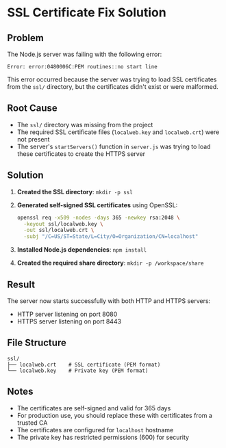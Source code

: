 # SSL Certificate Fix Solution

## Problem
The Node.js server was failing with the following error:
```
Error: error:0480006C:PEM routines::no start line
```

This error occurred because the server was trying to load SSL certificates from the `ssl/` directory, but the certificates didn't exist or were malformed.

## Root Cause
- The `ssl/` directory was missing from the project
- The required SSL certificate files (`localweb.key` and `localweb.crt`) were not present
- The server's `startServers()` function in `server.js` was trying to load these certificates to create the HTTPS server

## Solution
1. **Created the SSL directory**: `mkdir -p ssl`

2. **Generated self-signed SSL certificates** using OpenSSL:
   ```bash
   openssl req -x509 -nodes -days 365 -newkey rsa:2048 \
     -keyout ssl/localweb.key \
     -out ssl/localweb.crt \
     -subj "/C=US/ST=State/L=City/O=Organization/CN=localhost"
   ```

3. **Installed Node.js dependencies**: `npm install`

4. **Created the required share directory**: `mkdir -p /workspace/share`

## Result
The server now starts successfully with both HTTP and HTTPS servers:
- HTTP server listening on port 8080
- HTTPS server listening on port 8443

## File Structure
```
ssl/
├── localweb.crt    # SSL certificate (PEM format)
└── localweb.key    # Private key (PEM format)
```

## Notes
- The certificates are self-signed and valid for 365 days
- For production use, you should replace these with certificates from a trusted CA
- The certificates are configured for `localhost` hostname
- The private key has restricted permissions (600) for security